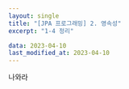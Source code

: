 ```yaml
---
layout: single
title: "[JPA 프로그래밍] 2. 영속성"
excerpt: "1-4 정리"

data: 2023-04-10
last_modified_at: 2023-04-10
---
```

나와라

